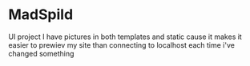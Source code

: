 # MadSpild
UI project
I have pictures in both templates and static cause it makes it easier to prewiev my site than connecting to localhost each time i've changed something
